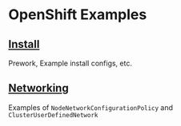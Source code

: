 # OpenShift Examples

## [Install](install/install.md)

Prework, Example install configs, etc. 

## [Networking](networking/networking.md)

Examples of `NodeNetworkConfigurationPolicy` and `ClusterUserDefinedNetwork`
